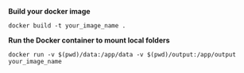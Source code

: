 **Build your docker image**
```
docker build -t your_image_name .
```
**Run the Docker container to mount local folders**
```
docker run -v $(pwd)/data:/app/data -v $(pwd)/output:/app/output your_image_name
```
